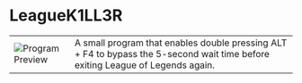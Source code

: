 # LeagueK1LL3R

| | |
| --- | --- |
| ![Program Preview](https://i.imgur.com/PNkbBb0.png) | A small program that enables double pressing ALT + F4 to bypass the 5-second wait time before exiting League of Legends again. |

